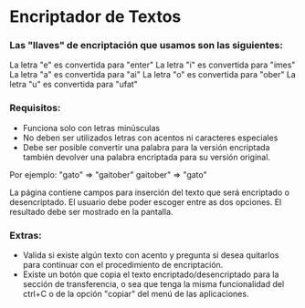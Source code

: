 # Encriptador de Textos

### Las "llaves" de encriptación que usamos son las siguientes:

La letra "e" es convertida para "enter"
La letra "i" es convertida para "imes"
La letra "a" es convertida para "ai"
La letra "o" es convertida para "ober"
La letra "u" es convertida para "ufat"

### Requisitos:

- Funciona solo con letras minúsculas
- No deben ser utilizados letras con acentos ni caracteres especiales
- Debe ser posible convertir una palabra para la versión encriptada también devolver una palabra encriptada para su versión original.

Por ejemplo:
"gato" => "gaitober"
gaitober" => "gato"

La página contiene campos para inserción del texto que será encriptado o desencriptado.
El usuario debe poder escoger entre as dos opciones.
El resultado debe ser mostrado en la pantalla.

### Extras:

- Valida si existe algún texto con acento y pregunta si desea quitarlos para continuar con el procedimiento de encriptación.
- Existe un botón que copia el texto encriptado/desencriptado para la sección de transferencia, o sea que tenga la misma funcionalidad del ctrl+C o de la opción "copiar" del menú de las aplicaciones.

